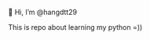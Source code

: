 👋 Hi, I’m @hangdtt29

This is repo about learning my python  =))
<!---
hangdtt29/hangdtt29 is a ✨ special ✨ repository because its `README.md` (this file) appears on your GitHub profile.
You can click the Preview link to take a look at your changes.
--->
